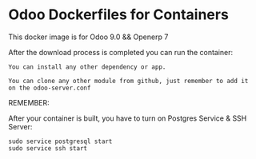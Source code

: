 Odoo Dockerfiles for Containers
========

This docker image is for Odoo 9.0 && Openerp 7

After the download process is completed you can run the container:

    You can install any other dependency or app.

    You can clone any other module from github, just remember to add it
    on the odoo-server.conf 

REMEMBER:

After your container is built, you have to turn on Postgres Service & SSH Server:

    sudo service postgresql start
    sudo service ssh start